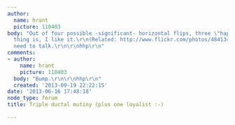 ```yaml
---
author:
  name: hrant
  picture: 110403
body: "Out of four possible -significant- horizontal flips, three \"happened\":\r\nhttp://www.flickr.com/photos/48413419@N00/9059689466/\r\nThe
  thing is, I like it.\r\n(Related: http://www.flickr.com/photos/48413419@N00/4091231975)\r\n\r\nWe
  need to talk.\r\n\r\nhhp\r\n"
comments:
- author:
    name: hrant
    picture: 110403
  body: "Bump.\r\n\r\nhhp\r\n"
  created: '2013-09-19 22:22:15'
date: '2013-06-16 17:48:18'
node_type: forum
title: Triple ductal mutiny (plus one loyalist :-)

---
```


